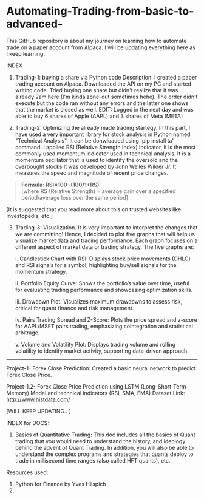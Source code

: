# Automating-Trading-from-basic-to-advanced-
This GitHub repository is about my journey on learning how to automate trade on a paper account from Alpaca. I will be updating everything here as I keep learning. 

INDEX
1. Trading-1: buying a share via Python code
Description: I created a paper trading account on Alpaca. Downloaded the API on my PC and started writing code. Tried buying one share but didn't realize that it was already 2am here (I'm kinda zone-out sometimes hehe). The order didn't execute but the code ran without any errors and the latter one shows that the market is closed as well.
EDIT: Logged in the next day and was able to buy 6 shares of Apple (AAPL) and 3 shares of Meta (META)

2. Trading-2: Optimizing the already made trading startegy. In this part, I have used a very important library for stock analysis in Python named "Technical Analysis". It can be donwloaded using 'pip install ta' command.
I applied RSI (Relative Strength Index) indicator, it is the most commonly used momentum indicator used in technical analysis. It is a momentum oscillator that is used to identify the oversold and the overbought stocks It was developed by John Welles Wilder Jr. It measures the speed and magnitude of recent price changes.

> **Formula: RSI=100−(100/1+RS)**  
[where RS (Relative Strength) = average gain over a specified period/average loss over the same period]

[It is suggested that you read more about this on trusted websites like Investopedia, etc.]


3. Trading-3: Visualization. It is very important to interpret the changes that we are committing! Hence, I decided to plot five graphs that will help us visualize market data and trading performance. Each graph focuses on a different aspect of market data or trading strategy. The five graphs are:
   
      i. Candlestick Chart with RSI: Displays stock price movements (OHLC) and RSI signals for a symbol, highlighting buy/sell signals for the momentum strategy.
   
     ii. Portfolio Equity Curve: Shows the portfolio’s value over time, useful for evaluating trading performance and showcasing optimization skills.
  
    iii. Drawdown Plot: Visualizes maximum drawdowns to assess risk, critical for quant finance and risk management.
 
     iv. Pairs Trading Spread and Z-Score: Plots the price spread and z-score for AAPL/MSFT pairs trading, emphasizing cointegration and statistical arbitrage.
  
      v. Volume and Volatility Plot: Displays trading volume and rolling volatility to identify market activity, supporting data-driven approach.


---------------------------------------------------------------------------------------------------------------------------------------------------------------------------------------------------

Project-1- Forex Close Prediction: Created a basic neural network to predict Forex Close Price. 

Project-1.2- Forex Close Price Prediction using LSTM (Long-Short-Term Memory) Model and technical indicators (RSI, SMA, EMA)
Dataset Link: http://www.histdata.com/


[WILL KEEP UPDATING.. ]

INDEX for DOCS:
1. Basics of Quantitative Trading: 
This doc includes all the basics of Quant trading that you would need to understand the history, and ideology behind the advent of Quant Trading. In addition, you will also be able to understand the complex programs and strategies that quants deploy to trade in millisecond time ranges (also called HFT quants), etc.    

Resources used:
1. Python for Finance by Yves Hilspich
2. 
